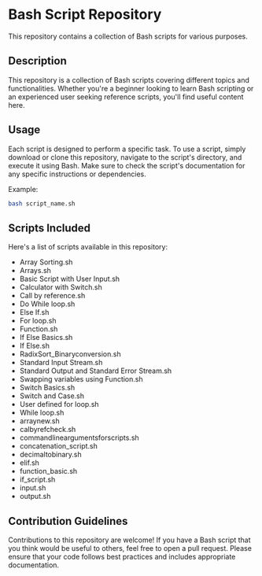 # Bash Script Repository

This repository contains a collection of Bash scripts for various purposes.

## Description

This repository is a collection of Bash scripts covering different topics and functionalities. Whether you're a beginner looking to learn Bash scripting or an experienced user seeking reference scripts, you'll find useful content here.

## Usage

Each script is designed to perform a specific task. To use a script, simply download or clone this repository, navigate to the script's directory, and execute it using Bash. Make sure to check the script's documentation for any specific instructions or dependencies.

Example:
```bash
bash script_name.sh
```
## Scripts Included

Here's a list of scripts available in this repository:

- Array Sorting.sh
- Arrays.sh
- Basic Script with User Input.sh
- Calculator with Switch.sh
- Call by reference.sh
- Do While loop.sh
- Else If.sh
- For loop.sh
- Function.sh
- If Else Basics.sh
- If Else.sh
- RadixSort_Binaryconversion.sh
- Standard Input Stream.sh
- Standard Output and Standard Error Stream.sh
- Swapping variables using Function.sh
- Switch Basics.sh
- Switch and Case.sh
- User defined for loop.sh
- While loop.sh
- arraynew.sh
- calbyrefcheck.sh
- commandlineargumentsforscripts.sh
- concatenation_script.sh
- decimaltobinary.sh
- elif.sh
- function_basic.sh
- if_script.sh
- input.sh
- output.sh

## Contribution Guidelines

Contributions to this repository are welcome! If you have a Bash script that you think would be useful to others, feel free to open a pull request. Please ensure that your code follows best practices and includes appropriate documentation.

